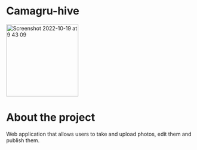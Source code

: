 # Camagru-hive
</hr>
<img width="193" alt="Screenshot 2022-10-19 at 9 43 09" src="https://user-images.githubusercontent.com/66918113/196616188-07d80818-53c3-4400-859f-410adb70581a.png">

# About the project
</hr>
Web application that allows users to take and upload photos, edit them and publish them.
